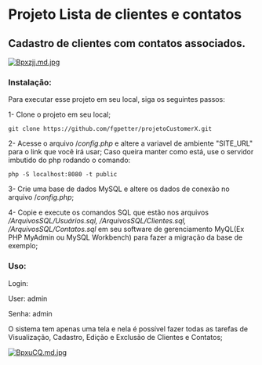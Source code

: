 # Projeto Lista de clientes e contatos

## Cadastro de clientes com contatos associados.
[![Bpxzjj.md.jpg](https://iili.io/Bpxzjj.md.jpg)](https://freeimage.host/i/Bpxzjj)

### Instalação:
Para executar esse projeto em seu local, siga os seguintes passos:

1- Clone o projeto em seu local;

    git clone https://github.com/fgpetter/projetoCustomerX.git

2- Acesse o arquivo /*config.php* e altere a variavel de ambiente "SITE_URL" para o link que você irá usar;
Caso queira manter como está, use o servidor imbutido do php rodando o comando:

    php -S localhost:8080 -t public
    
3- Crie uma base de dados MySQL e altere os dados de conexão no arquivo /*config.php*;

4- Copie e execute os comandos SQL que estão nos arquivos */ArquivosSQL/Usuários.sql, /ArquivosSQL/Clientes.sql, /ArquivosSQL/Contatos.sql* em seu software de gerenciamento MyQL(Ex PHP MyAdmin ou MySQL Workbench) para fazer a migração da base de exemplo;

### Uso:
Login:

User: admin

Senha: admin


O sistema tem apenas uma tela e nela é possível fazer todas as tarefas de Visualização, Cadastro, Edição e Exclusão de Clientes e Contatos;

[![BpxuCQ.md.jpg](https://iili.io/BpxuCQ.md.jpg)](https://freeimage.host/i/BpxuCQ)

